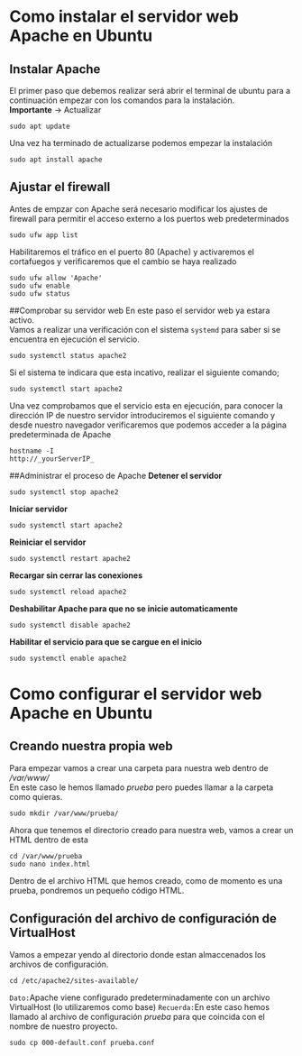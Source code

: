 # Como instalar el servidor web Apache en Ubuntu
## Instalar Apache
El primer paso que debemos realizar será abrir el terminal de ubuntu para a continuación empezar con los comandos para la instalación.  
**Importante** -> Actualizar
```
sudo apt update
```
Una vez ha terminado de actualizarse podemos empezar la instalación
```
sudo apt install apache
```
## Ajustar el firewall
Antes de empzar con Apache será necesario modificar los ajustes de firewall para permitir el acceso externo a los puertos web predeterminados
```
sudo ufw app list
```
Habilitaremos el tráfico en el puerto 80 (Apache) y activaremos el cortafuegos y verificaremos que el cambio se haya realizado
```
sudo ufw allow 'Apache'
sudo ufw enable
sudo ufw status
```
##Comprobar su servidor web
En este paso el servidor web ya estara activo.  
Vamos a realizar una verificación con el sistema `systemd` para saber si se encuentra en ejecución el servicio.  
```
sudo systemctl status apache2
```
Si el sistema te indicara que esta incativo, realizar el siguiente comando;
```
sudo systemctl start apache2
```
Una vez comprobamos que el servicio esta en ejecución, para conocer la dirección IP de nuestro servidor introduciremos el siguiente comando y desde nuestro navegador verificaremos que podemos acceder a la página predeterminada de Apache
```
hostname -I
http://_yourServerIP_
```
##Administrar el proceso de Apache
**Detener el servidor**
```
sudo systemctl stop apache2
```
**Iniciar servidor**
```
sudo systemctl start apache2
```
**Reiniciar el servidor**
```
sudo systemctl restart apache2
```
**Recargar sin cerrar las conexiones**
```
sudo systemctl reload apache2
```
**Deshabilitar Apache para que no se inicie automaticamente**
```
sudo systemctl disable apache2
```
**Habilitar el servicio para que se cargue en el inicio**
```
sudo systemctl enable apache2
```
# Como configurar el servidor web Apache en Ubuntu
## Creando nuestra propia web
Para empezar vamos a crear una carpeta para nuestra web dentro de _/var/www/_  
En este caso le hemos llamado _prueba_ pero puedes llamar a la carpeta como quieras.
```
sudo mkdir /var/www/prueba/
```
Ahora que tenemos el directorio creado para nuestra web, vamos a crear un HTML dentro de esta
```
cd /var/www/prueba
sudo nano index.html
```
Dentro de el archivo HTML que hemos creado, como de momento es una prueba, pondremos un pequeño código HTML.
## Configuración del archivo de configuración de VirtualHost
Vamos a empezar yendo al directorio donde estan almaccenados los archivos de configuración.
```
cd /etc/apache2/sites-available/
```
`Dato:`Apache viene configurado predeterminadamente con un archivo VirtualHost (lo utilizaremos como base)
`Recuerda:`En este caso hemos llamado al archivo de configuración _prueba_ para que coincida con el nombre de nuestro proyecto.
```
sudo cp 000-default.conf prueba.conf
```
